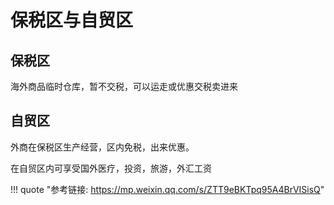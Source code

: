 # 保税区与自贸区

## 保税区

海外商品临时仓库，暂不交税，可以运走或优惠交税卖进来

## 自贸区

外商在保税区生产经营，区内免税，出来优惠。

在自贸区内可享受国外医疗，投资，旅游，外汇工资


!!! quote "参考链接: <https://mp.weixin.qq.com/s/ZTT9eBKTpq95A4BrVISisQ>"
